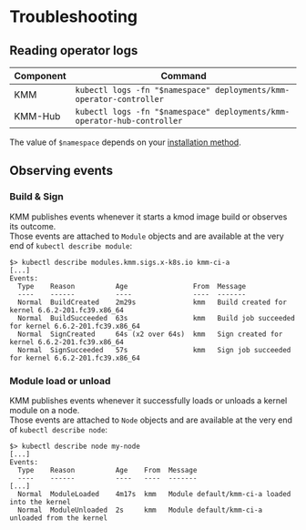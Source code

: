 # Troubleshooting

## Reading operator logs

| Component | Command                                                                 |
|-----------|-------------------------------------------------------------------------|
| KMM       | `kubectl logs -fn "$namespace" deployments/kmm-operator-controller`     |
| KMM-Hub   | `kubectl logs -fn "$namespace" deployments/kmm-operator-hub-controller` |

The value of `$namespace` depends on your [installation method](install.md).

## Observing events

### Build & Sign

KMM publishes events whenever it starts a kmod image build or observes its outcome.  
Those events are attached to `Module` objects and are available at the very end of `kubectl describe module`:

```text
$> kubectl describe modules.kmm.sigs.x-k8s.io kmm-ci-a
[...]
Events:
  Type    Reason          Age                From  Message
  ----    ------          ----               ----  -------
  Normal  BuildCreated    2m29s              kmm   Build created for kernel 6.6.2-201.fc39.x86_64
  Normal  BuildSucceeded  63s                kmm   Build job succeeded for kernel 6.6.2-201.fc39.x86_64
  Normal  SignCreated     64s (x2 over 64s)  kmm   Sign created for kernel 6.6.2-201.fc39.x86_64
  Normal  SignSucceeded   57s                kmm   Sign job succeeded for kernel 6.6.2-201.fc39.x86_64
```

### Module load or unload

KMM publishes events whenever it successfully loads or unloads a kernel module on a node.  
Those events are attached to `Node` objects and are available at the very end of `kubectl describe node`:

```text
$> kubectl describe node my-node
[...]
Events:
  Type    Reason          Age    From  Message
  ----    ------          ----   ----  -------
[...]
  Normal  ModuleLoaded    4m17s  kmm   Module default/kmm-ci-a loaded into the kernel
  Normal  ModuleUnloaded  2s     kmm   Module default/kmm-ci-a unloaded from the kernel
```
